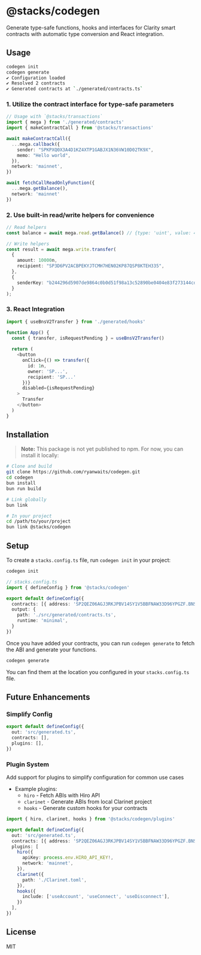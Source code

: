 # @stacks/codegen

Generate type-safe functions, hooks and interfaces for Clarity smart contracts with automatic type conversion and React integration.

## Usage

```bash
codegen init
codegen generate
✔ Configuration loaded
✔ Resolved 2 contracts
✔ Generated contracts at `./generated/contracts.ts`
```

### 1. Utilize the contract interface for type-safe parameters
```typescript
// Usage with `@stacks/transactions`
import { mega } from './generated/contracts'
import { makeContractCall } from '@stacks/transactions'

await makeContractCall({
  ...mega.callback({
    sender: "SPKPXQ0X3A4D1KZ4XTP1GABJX1N36VW10D02TK9X",
    memo: "Hello world",
  }),
  network: 'mainnet',
})

await fetchCallReadOnlyFunction({
  ...mega.getBalance(),
  network: 'mainnet'
})
```

### 2. Use built-in read/write helpers for convenience
```typescript
// Read helpers
const balance = await mega.read.getBalance() // {type: 'uint', value: 42000000n}

// Write helpers
const result = await mega.write.transfer(
  {
    amount: 10000n,
    recipient: "SP3D6PV2ACBPEKYJTCMH7HEN02KP87QSP8KTEH335",
  },
  {
    senderKey: "b244296d5907de9864c0b0d51f98a13c52890be0404e83f273144cd5b9960eed01",
  }
);
```

### 3. React Integration
```typescript
import { useBnsV2Transfer } from './generated/hooks'

function App() {
  const { transfer, isRequestPending } = useBnsV2Transfer()
  
  return (
    <button 
      onClick={() => transfer({
        id: 1n,
        owner: 'SP...',
        recipient: 'SP...'
      })}
      disabled={isRequestPending}
    >
      Transfer
    </button>
  )
}
```

## Installation

> **Note:** This package is not yet published to npm. For now, you can install it locally:

```bash
# Clone and build
git clone https://github.com/ryanwaits/codegen.git
cd codegen
bun install
bun run build

# Link globally
bun link

# In your project
cd /path/to/your/project
bun link @stacks/codegen
```
## Setup

To create a `stacks.config.ts` file, run `codegen init` in your project:

```bash
codegen init
```

```typescript
// stacks.config.ts
import { defineConfig } from '@stacks/codegen'

export default defineConfig({
  contracts: [{ address: 'SP2QEZ06AGJ3RKJPBV14SY1V5BBFNAW33D96YPGZF.BNS-V2' }],
  output: {
    path: './src/generated/contracts.ts',
    runtime: 'minimal',
  }
})
```

Once you have added your contracts, you can run `codegen generate` to fetch the ABI and generate your functions.

```bash
codegen generate
```

You can find them at the location you configured in your `stacks.config.ts` file.

## Future Enhancements

### **Simplify Config**

```ts
export default defineConfig({
  out: 'src/generated.ts',
  contracts: [],
  plugins: [],
})
```

### **Plugin System**

Add support for plugins to simplify configuration for common use cases

- Example plugins:
  - `hiro` - Fetch ABIs with Hiro API
  - `clarinet` - Generate ABIs from local Clarinet project
  - `hooks` - Generate custom hooks for your contracts

```ts
import { hiro, clarinet, hooks } from '@stacks/codegen/plugins'

export default defineConfig({
  out: 'src/generated.ts',
  contracts: [{ address: 'SP2QEZ06AGJ3RKJPBV14SY1V5BBFNAW33D96YPGZF.BNS-V2' }],
  plugins: [
    hiro({
      apiKey: process.env.HIRO_API_KEY!,
      network: 'mainnet',
    }),
    clarinet({
      path: './Clarinet.toml',
    }),
    hooks({
      include: ['useAccount', 'useConnect', 'useDisconnect'],
    })
  ],
})
```

## License

MIT